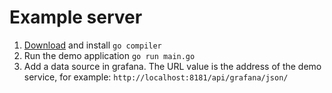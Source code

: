 # Example server

1. [Download](https://go.dev/dl/) and install `go compiler`
2. Run the demo application `go run main.go`
3. Add a data source in grafana. The URL value is the address of the demo service, for example: `http://localhost:8181/api/grafana/json/`
